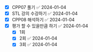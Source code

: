 - [x] CPP07 풀기 ✅ 2024-01-04
- [x] STL 강의 수강하기 ✅ 2024-01-04
- [x] CPP08 해석하기 ✅ 2024-01-04
- [x] 평가 할 수 있을만큼  하기 ✅ 2024-01-04
	- [x] 1회
	- [x] 2회 ✅ 2024-01-04
	- [x] 3회 ✅ 2024-01-04